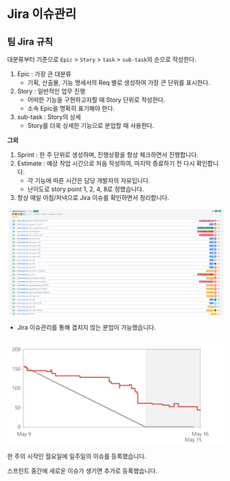 # Jira 이슈관리



## 팀 Jira 규칙

대분류부터 기준으로 `Epic` > `Story` > `task` > `sub-task`의 순으로 작성한다.

1. Epic : 가장 큰 대분류
   - 기획, 산출물, 기능 명세서의 Req 별로 생성하여 가장 큰 단위를 표시한다.
2. Story : 일반적인 업무 진행
   - 어떠한 기능을 구현하고자할 때 Story 단위로 작성한다.
   - 소속 Epic을 명확히 표기해야 한다.
3. sub-task : Story의 상세
   - Story를 더욱 상세한 기능으로 분업할 때 사용한다.

**그외**

1. Sprint : 한 주 단위로 생성하며, 진행상황을 항상 체크하면서 진행합니다.
2. Estimate : 예상 작업 시간으로 처음 작성하여, 마지막 종료하기 전 다시 확인합니다.
   - 각 기능에 따른 시간은 담당 개발자의 자유입니다.
   - 난이도로  story point 1, 2, 4, 8로 정했습니다.
3. 항상 매일 아침/저녁으로 Jira 이슈를 확인하면서 정리합니다.



![image-20220519110132979](./image/jira.png)

- Jira 이슈관리를 통해 겹치지 않는 분업이 가능했습니다.



![image-20220519110325374](./image/jira_sprint_report.png)

한 주의 시작인 월요일에 일주일의 이슈를 등록했습니다.

스프린트 중간에 새로운 이슈가 생기면 추가로 등록했습니다.